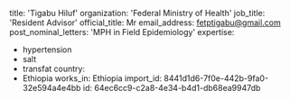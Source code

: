 title: 'Tigabu Hiluf'
organization: 'Federal Ministry of Health'
job_title: 'Resident Advisor'
official_title: Mr
email_address: fetptigabu@gmail.com
post_nominal_letters: 'MPH in Field Epidemiology'
expertise:
  - hypertension
  - salt
  - transfat
country:
  - Ethiopia
works_in: Ethiopia
import_id: 8441d1d6-7f0e-442b-9fa0-32e594a4e4bb
id: 64ec6cc9-c2a8-4e34-b4d1-db68ea9947db
